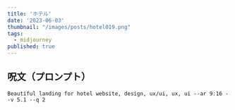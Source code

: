 ```yaml
---
title: 'ホテル'
date: '2023-06-03'
thumbnail: "/images/posts/hotel019.png"
tags:
  - midjourney
published: true
---
```


## 呪文（プロンプト）
```
Beautiful landing for hotel website, design, ux/ui, ux, ui --ar 9:16 --v 5.1 --q 2
```